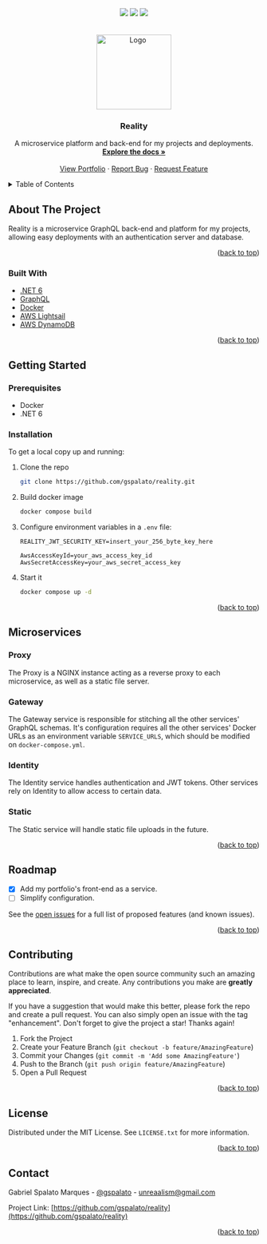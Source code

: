<div id="top"></div>

<div align="center">
  <img src="https://img.shields.io/github/languages/top/gspalato/reality?style=for-the-badge"/>
  <img src="https://img.shields.io/github/issues-raw/gspalato/reality?style=for-the-badge"/>
  <img src="https://img.shields.io/github/contributors/gspalato/reality?style=for-the-badge">
</div>


<!-- PROJECT LOGO -->
<br />
<div align="center">
  <br />

  <a href="https://github.com/gspalato/reality">
    <img src="https://i.ibb.co/Cbp4Cpp/Reality-Logo-Round-Reduced.png" alt="Logo" width="150" height="150">
  </a>

<h3 align="center"><b>Reality</b></h3>

  <p align="center">
    A microservice platform and back-end for my projects and deployments.
    <br />
    <a href="https://github.com/gspalato/reality"><strong>Explore the docs »</strong></a>
    <br />
    <br />
    <a href="https://portfolio-gspalato.vercel.app">View Portfolio</a>
    ·
    <a href="https://github.com/gspalato/reality/issues">Report Bug</a>
    ·
    <a href="https://github.com/gspalato/reality/issues">Request Feature</a>
  </p>
</div>



<!-- TABLE OF CONTENTS -->
<details>
  <summary>Table of Contents</summary>
  <ol>
    <li>
      <a href="#about-the-project">About The Project</a>
      <ul>
        <li><a href="#built-with">Built With</a></li>
      </ul>
    </li>
    <li>
      <a href="#getting-started">Getting Started</a>
      <ul>
        <li><a href="#prerequisites">Prerequisites</a></li>
        <li><a href="#installation">Installation</a></li>
      </ul>
    </li>
    <li>
      <a href="#microservices">Microservices</a>
      <ul>
        <li><a href="#gateway">Gateway</a></li>
        <li><a href="#identity">Identity</a></li>
        <li><a href="#identity">Blog Service</a></li>
        <li><a href="#identity">Project Service</a></li>
      </ul>
    </li>
    <li><a href="#roadmap">Roadmap</a></li>
    <li><a href="#contributing">Contributing</a></li>
    <li><a href="#license">License</a></li>
    <li><a href="#contact">Contact</a></li>
  </ol>
</details>



<!-- ABOUT THE PROJECT -->
## About The Project

Reality is a microservice GraphQL back-end and platform for my projects, allowing easy deployments with an authentication server and database.

<p align="right">(<a href="#top">back to top</a>)</p>



### Built With

* [.NET 6](https://dotnet.microsoft.com/)
* [GraphQL](https://graphql.org)
* [Docker](https://www.docker.com)
* [AWS Lightsail](https://aws.amazon.com/lightsail/)
* [AWS DynamoDB](https://aws.amazon.com/dynamodb/)

<p align="right">(<a href="#top">back to top</a>)</p>



<!-- GETTING STARTED -->
## Getting Started
### Prerequisites

* Docker
* .NET 6

### Installation

To get a local copy up and running:

1. Clone the repo
    ```sh
    git clone https://github.com/gspalato/reality.git
    ```
2. Build docker image
    ```sh
    docker compose build
    ```
3. Configure environment variables in a `.env` file:
    ```env
    REALITY_JWT_SECURITY_KEY=insert_your_256_byte_key_here

    AwsAccessKeyId=your_aws_access_key_id
    AwsSecretAccessKey=your_aws_secret_access_key
    ```

4. Start it
    ```sh
    docker compose up -d
    ```

<p align="right">(<a href="#top">back to top</a>)</p>

## Microservices
### Proxy
The Proxy is a NGINX instance acting as a reverse proxy to each microservice, as well as a static file server.

### Gateway
The Gateway service is responsible for stitching all the other services' GraphQL schemas.
It's configuration requires all the other services' Docker URLs as an environment variable `SERVICE_URLS`, which should be modified on `docker-compose.yml`.

### Identity
The Identity service handles authentication and JWT tokens. Other services rely on Identity to allow access to certain data.

### Static
The Static service will handle static file uploads in the future.

<p align="right">(<a href="#top">back to top</a>)</p>

<!-- ROADMAP -->
## Roadmap

- [x] Add my portfolio's front-end as a service.
- [ ] Simplify configuration.

See the [open issues](https://github.com/gspalato/reality/issues) for a full list of proposed features (and known issues).

<p align="right">(<a href="#top">back to top</a>)</p>



<!-- CONTRIBUTING -->
## Contributing

Contributions are what make the open source community such an amazing place to learn, inspire, and create. Any contributions you make are **greatly appreciated**.

If you have a suggestion that would make this better, please fork the repo and create a pull request. You can also simply open an issue with the tag "enhancement".
Don't forget to give the project a star! Thanks again!

1. Fork the Project
2. Create your Feature Branch (`git checkout -b feature/AmazingFeature`)
3. Commit your Changes (`git commit -m 'Add some AmazingFeature'`)
4. Push to the Branch (`git push origin feature/AmazingFeature`)
5. Open a Pull Request

<p align="right">(<a href="#top">back to top</a>)</p>



<!-- LICENSE -->
## License

Distributed under the MIT License. See `LICENSE.txt` for more information.

<p align="right">(<a href="#top">back to top</a>)</p>



<!-- CONTACT -->
## Contact

Gabriel Spalato Marques - [@gspalato](https://twitter.com/gspalato) - unreaalism@gmail.com

Project Link: [https://github.com/gspalato/reality](https://github.com/gspalato/reality)

<p align="right">(<a href="#top">back to top</a>)</p>



<!-- MARKDOWN LINKS & IMAGES -->
<!-- https://www.markdownguide.org/basic-syntax/#reference-style-links -->
[contributors-shield]: https://img.shields.io/github/contributors/gspalato/reality.svg?style=for-the-badge
[contributors-url]: https://github.com/gspalato/reality/graphs/contributors
[forks-shield]: https://img.shields.io/github/forks/gspalato/reality.svg?style=for-the-badge
[forks-url]: https://github.com/gspalato/reality/network/members
[stars-shield]: https://img.shields.io/github/stars/gspalato/reality.svg?style=for-the-badge
[stars-url]: https://github.com/gspalato/reality/stargazers
[issues-shield]: https://img.shields.io/github/issues/gspalato/reality.svg?style=for-the-badge
[issues-url]: https://github.com/gspalato/reality/issues
[license-shield]: https://img.shields.io/github/license/gspalato/reality.svg?style=for-the-badge
[license-url]: https://github.com/gspalato/reality/blob/master/LICENSE.txt
[linkedin-shield]: https://img.shields.io/badge/-LinkedIn-black.svg?style=for-the-badge&logo=linkedin&colorB=555
[linkedin-url]: https://linkedin.com/in/gspalato
[product-screenshot]: images/screenshot.png
